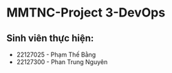 # MMTNC-Project 3-DevOps
## Sinh viên thực hiện:
- 22127025 - Phạm Thế Bằng
- 22127300 - Phan Trung Nguyên
